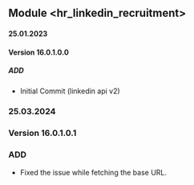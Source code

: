 ## Module <hr_linkedin_recruitment>
#### 25.01.2023
#### Version 16.0.1.0.0
##### ADD 
- Initial Commit (linkedin api v2)

### 25.03.2024
### Version 16.0.1.0.1
### ADD
- Fixed the issue while fetching the base URL.